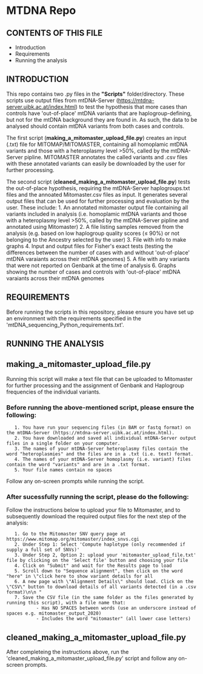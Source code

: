 # MTDNA Repo

CONTENTS OF THIS FILE
---------------------

 * Introduction
 * Requirements
 * Running the analysis

INTRODUCTION
------------
This repo contains two .py files in the **"Scripts"** folder/directory.
These scripts use output files from mtDNA-Server (https://mtdna-server.uibk.ac.at/index.html) to test the hypothesis that more cases than controls have 'out-of-place' mtDNA variants that are haplogroup-defining, but not for the mtDNA background they are found in. As such, the data to be analysed should contain mtDNA variants from both cases and controls. 

The first script (**making_a_mitomaster_upload_file.py**) creates an input (.txt) file for MITOMAP/MITOMASTER, containing all homoplamic mtDNA variants and those with a heteroplasmy level >50%, called by the mtDNA-Server pipline. MITOMASTER annotates the called variants and .csv files with these annotated variants can easily be downloaded by the user for further processing.

The second script (**cleaned_making_a_mitomaster_upload_file.py**) tests the out-of-place hypothesis, requiring the mtDNA-Server haplogroups.txt files and the annoated Mitomaster.csv files as input. It generates several output files that can be used for further processing and evaluation by the user. These include:
       1. An annotated mitomaster output file containing all variants included in analysis (i.e. homoplamic mtDNA variants and those with a heteroplasmy level >50%, called by the mtDNA-Server pipline and annotated using Mitomaster) 
       2. A file listing samples removed from the analysis (e.g. based on low haplogroup quality scores (≤ 90%) or not belonging to the Ancestry selected by the user)
       3. File with info to make graphs
       4. Input and output files for Fisher's exact tests (testing the differences between the number of cases with and without 'out-of-place' mtDNA varaiants across their mtDNA genomes)
       5. A file with any variants that were not reported on Genbank at the time of analysis
       6. Graphs showing the number of cases and controls with 'out-of-place' mtDNA varaiants across their mtDNA genomes
       

REQUIREMENTS
------------
Before running the scripts in this repository, please ensure you have set up an environment with the requirements specified in the 'mtDNA_sequencing_Python_requirements.txt'.

RUNNING THE ANALYSIS
--------------------

## making_a_mitomaster_upload_file.py
Running this script will make a text file that can be uploaded to Mitomaster for further processing and the assignment of Genbank and Haplogroup frequencies of the individual variants.
### Before running the above-mentioned script, please ensure the following:
       1. You have run your sequencing files (in BAM or fastq format) on the mtDNA-Server (https://mtdna-server.uibk.ac.at/index.html).
       2. You have downloaded and saved all individual mtDNA-Server output files in a single folder on your computer.
       3. The names of your mtDNA-Server heteroplasmy files contain the word "heteroplasmies" and the files are in a .txt (i.e. text) format.
       4. The names of your mtDNA-Server homoplasmy (i.e. variant) files contain the word "variants" and are in a .txt format.
       5. Your file names contain no spaces
       
Follow any on-screen prompts while running the script.

### After sucessfully running the script, please do the following:

 Follow the instructions below to upload your file to Mitomaster, and to subsequently download the required output files for the next step of the analysis:
 
       1. Go to the Mitomaster SNV query page at https://www.mitomap.org/mitomaster/index_snvs.cgi 
       2. Under Step 1: Select 'Compute haplotype (only recommended if supply a full set of SNVs)'
       3. Under Step 2, Option 2: upload your 'mitomaster_upload_file.txt' file by clicking on the 'Select file' button and choosing your file
       4. Click on "Submit" and wait for the Results page to load 
       5. Scroll down to "Sequence alignment", then click on the word "here" in \"click here to show variant details for all
       6. A new page with \"Alignment Details\" should load. Click on the \"CSV\" button to download details of all variants detected (in a .csv format)\n\n "
       7. Save the CSV file (in the same folder as the files generated by running this script), with a file name that:
               - Has NO SPACES between words (use an underscore instead of spaces e.g. mitomaster_output_2020)
               - Includes the word "mitomaster" (all lower case letters) 
       
       
## cleaned_making_a_mitomaster_upload_file.py

After completeing the instructions above, run the 'cleaned_making_a_mitomaster_upload_file.py' script and follow any on-screen prompts.


